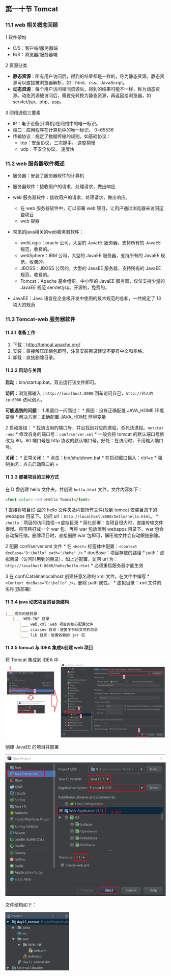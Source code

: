 ## 第一十节 Tomcat

### 11.1 web 相关概念回顾

1 软件架构
* C/S：客户端/服务器端
* B/S：浏览器/服务器端
	
2 资源分类
* **静态资源**：所有用户访问后，得到的结果都是一样的，称为静态资源。静态资源可以直接被浏览器解析，如：html、css、JavaScript。
* **动态资源**：每个用户访问相同资源后，得到的结果可能不一样，称为动态资源。动态资源被访问后，需要先转换为静态资源，再返回给浏览器，如 servlet/jsp、php、asp。

3 网络通信三要素
* IP：电子设备(计算机)在网络中的唯一标识。
* 端口：应用程序在计算机中的唯一标识。 0~65536
* 传输协议：规定了数据传输的规则。如基础协议：
   * tcp：安全协议，三次握手。 速度稍慢
   * udp：不安全协议。 速度快

### 11.2 web 服务器软件概述

* 服务器：安装了服务器软件的计算机
* 服务器软件：接收用户的请求，处理请求，做出响应
* web 服务器软件：接收用户的请求，处理请求，做出响应。
	* 在 web 服务器软件中，可以部署 web 项目，让用户通过浏览器来访问这些项目
	* web 容器

* 常见的java相关的web服务器软件：
	* webLogic：oracle 公司，大型的 JavaEE 服务器，支持所有的 JavaEE 规范，收费的。
	* webSphere：IBM 公司，大型的 JavaEE 服务器，支持所有的 JavaEE 规范，收费的。
	* JBOSS：JBOSS 公司的，大型的 JavaEE 服务器，支持所有的 JavaEE 规范，收费的。
	* Tomcat：Apache 基金组织，中小型的 JavaEE 服务器，仅仅支持少量的 JavaEE 规范 servlet/jsp。开源的，免费的。

* JavaEE：Java 语言在企业级开发中使用的技术规范的总和，一共规定了 13 项大的规范
	
### 11.3 Tomcat-web 服务器软件

#### 11.3.1 准备工作

1. 下载：http://tomcat.apache.org/
2. 安装：直接解压压缩包即可，注意安装目录建议不要有中文和空格。
3. 卸载：直接删除目录。

#### 11.3.2 启动与关闭

**启动**：bin/startup.bat，双击运行该文件即可。

**访问**：浏览器输入：`http://localhost:8080` 回车访问自己，`http://别人的ip:8080` 访问别人。
			
**可能遇到的问题**：
1 黑窗口一闪而过：
	* 原因：没有正确配置 JAVA_HOME 环境变量
	* 解决方案：正确配置 JAVA_HOME 环境变量
		
2 启动报错：
	* 找到占用的端口号，并且找到对应的进程，杀死该进程。`netstat -ano`
	* 修改自身的端口号：`conf/server.xml`
	* 一般会将 tomcat 的默认端口号修改为 80。80 端口号是 http 协议的默认端口号。好处：在访问时，不用输入端口号。

**关闭**：
	* 正常关闭：
		* 点击：bin/shutdown.bat
		* 在启动窗口输入：ctrl+c
	* 强制关闭：点击启动窗口的 ×

#### 11.3.3 部署项目的三种方式

在 D 盘创建 hello 文件夹，并创建 `hello.html` 文件，文件内容如下：

```html
<font color='red'>Hello Tomcat</font>
```

1 直接将项目(D 盘的 hello 文件夹及内部所有文件)放到 tomcat 安装目录下的 webapps 目录下。访问 url：`http://localhost:8080/hello/hello.html`。
    * `/hello`：项目的访问路径-->虚拟目录
    * 简化部署：当项目很大时，直接传输文件很慢。将项目打成一个 war 包，再将 war 包放置到 webapps 目录下。war 包会自动解压缩。删除项目时，直接删除 war 包即可，解压缩文件会自动跟随删除。
	
2 配置 conf/server.xml 文件
    * 在 `<Host>` 标签体中配置：`<Context docBase="D:\hello" path="/hehe" />`
    * docBase：项目存放的路径
    * path：虚拟目录（访问时用到的目录），如上述配置，访问 url 为：`http://localhost:8080/hehe/hello.html`
    * 必须重启服务器才能生效

3 在 conf\Catalina\localhost 创建任意名称的 xml 文件。在文件中编写
    * `<Context docBase="D:\hello" />`，删除 path 属性。
    * 虚拟目录：xml 文件的名称(热部署)

#### 11.3.4 java 动态项目的目录结构

```markdown
|___项目的根目录
   |___	WEB-INF 目录
      |___ web.xml：web 项目的核心配置文件
      |___ classes 目录：放置字节码文件的目录
      |___ lib 目录：放置依赖的 jar 包
```

#### 11.3.5 tomcat 与 IDEA 集成&创建 web 项目 

将 Tomcat 集成到 IDEA 中
<img src="./img6/71-tomcat.png" width=600>

创建 JavaEE 的项目并部署

<img src="./img6/72-creat-tomcat-pro.png" width=600>


文件结构如下：

<img src="./img6/73-javaee-file-struc.png" width=200>












